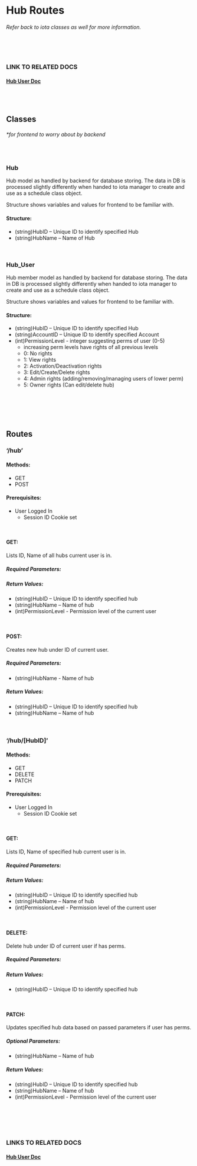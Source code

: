 # Hub Routes
###### Refer back to iota classes as well for more information.
<br><br>
### LINK TO RELATED DOCS
#### [Hub User Doc](./user/README.md)
<br><br>
## Classes
###### *for frontend to worry about by backend
<br>

### Hub

Hub model as handled by backend for database storing. The data in DB is processed slightly differently when handed to iota manager to create and use as a schedule class object. 

Structure shows variables and values for frontend to be familiar with.

#### Structure:
-	(string)HubID – Unique ID to identify specified Hub
-	(string)HubName – Name of Hub
<br>

### Hub_User

Hub member model as handled by backend for database storing. The data in DB is processed slightly differently when handed to iota manager to create and use as a schedule class object. 

Structure shows variables and values for frontend to be familiar with.

#### Structure:
-	(string)HubID – Unique ID to identify specified Hub
-	(string)AccountID – Unique ID to identify specified Account
-   (int)PermissionLevel - integer suggesting perms of user (0-5)
    -   increasing perm levels have rights of all previous levels
    -   0: No rights
    -   1: View rights
    -   2: Activation/Deactivation rights
    -   3: Edit/Create/Delete rights
    -   4: Admin rights (adding/removing/managing users of lower perm)
    -   5: Owner rights (Can edit/delete hub)

 <br><br><br><br>
## Routes

### ‘/hub’

#### Methods: 
-	GET
-	POST

#### Prerequisites: 
-	User Logged In
    -	Session ID Cookie set
<br>

#### GET: 

Lists ID, Name of all hubs current user is in.

##### Required Parameters:

##### Return Values:
-	(string)HubID – Unique ID to identify specified hub
-	(string)HubName – Name of hub
-   (int)PermissionLevel - Permission level of the current user
<br>

#### POST:

Creates new hub under ID of current user.

##### Required Parameters:
-   (string)HubName - Name of hub

##### Return Values:
-	(string)HubID – Unique ID to identify specified hub
-	(string)HubName – Name of hub
<br><br><br>

### ‘/hub/[HubID]’

#### Methods: 
-	GET
-	DELETE
-   PATCH

#### Prerequisites: 
-	User Logged In
    -	Session ID Cookie set
<br>

#### GET: 

Lists ID, Name of specified hub current user is in.

##### Required Parameters:

##### Return Values:
-	(string)HubID – Unique ID to identify specified hub
-	(string)HubName – Name of hub
-   (int)PermissionLevel - Permission level of the current user
<br>

#### DELETE:

Delete hub under ID of current user if has perms.

##### Required Parameters:

##### Return Values:
-	(string)HubID – Unique ID to identify specified hub
<br>

#### PATCH: 

Updates specified hub data based on passed parameters if user has perms.

##### Optional Parameters:
-	(string)HubName – Name of hub

##### Return Values:
-	(string)HubID – Unique ID to identify specified hub
-	(string)HubName – Name of hub
-   (int)PermissionLevel - Permission level of the current user

<br><br><br><br>


### LINKS TO RELATED DOCS <br>
#### [Hub User Doc](./user/README.md)
